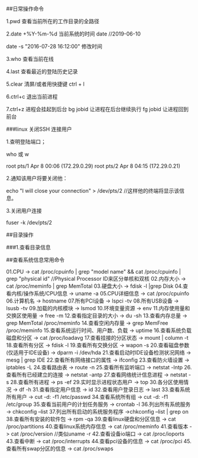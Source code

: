 ##日常操作命令

1.pwd  查看当前所在的工作目录的全路径 

2.date +%Y-%m-%d  当前系统的时间 date //2019-06-10

  date -s "2016-07-28 16:12:00"  修改时间

3.who  查看当前在线

4.last  查看最近的登陆历史记录

5.clear  清屏/或者用快捷键  ctrl + l

6.ctrl+c  退出当前进程

7.ctrl+z  进程会挂起到后台
  bg jobid   让进程在后台继续执行
  fg jobid   让进程回到前台
  
###linux 关闭SSH 连接用户

1.查明登陆端口；

who 或 w

root pts/1 Apr 8 00:06 (172.29.0.29)
root pts/2 Apr 8 04:15 (172.29.0.21)

2.通知该用户将要关闭他：

echo "I will close your connection" > /dev/pts/2    //这样他的终端将显示该信息。

3.关闭用户连接

fuser -k /dev/pts/2

  
##目录操作

###1.查看目录信息


##查看系统信息常用命令

01.CPU -> cat /proc/cpuinfo | grep "model name" && cat /proc/cpuinfo | grep "physical id" //Physical Processor ID来区分单核和双核
02.内存大小 -> cat /proc/meminfo | grep MemTotal
03.硬盘大小 -> fdisk -l |grep Disk
04.查看内核/操作系统/CPU信息 -> uname -a
05.CPU详细信息 -> cat /proc/cpuinfo
06.计算机名 -> hostname
07.所有PCI设备 -> lspci -tv
08.所有USB设备 -> lsusb -tv
09.加载的内核模块 -> lsmod
10.环境变量资源 -> env
11.内存使用量和交换区使用量 -> free -m
12.查看指定目录的大小 -> du -sh 
13.查看内存总量 -> grep MemTotal /proc/meminfo 
14.查看空闲内存量 -> grep MemFree /proc/meminfo
15.查看系统运行时间、用户数、负载 -> uptime
16.查看系统负载磁盘和分区 -> cat /proc/loadavg
17.查看挂接的分区状态 -> mount | column -t
18.查看所有分区 -> fdisk -l
19.查看所有交换分区 -> wapon -s
20.查看磁盘参数(仅适用于IDE设备) -> dparm -i /dev/hda
21.查看启动时IDE设备检测状况网络 -> mesg | grep IDE
22.查看所有网络接口的属性 -> ifconfig
23.查看防火墙设置 -> iptables -L
24.查看路由表 -> route -n
25.查看所有监听端口 -> netstat -lntp
26.查看所有已经建立的连接 -> netstat -antp
27.查看网络统计信息进程 -> netstat -s
28.查看所有进程 -> ps -ef
29.实时显示进程状态用户 -> top
30.各分区使用情况 -> df -h
31.查看指定用户信息 -> id
32.查看用户登录日志 -> last
33.查看系统所有用户 -> cut -d: -f1 /etc/passwd
34.查看系统所有组 -> cut -d: -f1 /etc/group
35.查看当前用户的计划任务服务 -> crontab -l
36.列出所有系统服务 -> chkconfig –list
37.列出所有启动的系统服务程序 ->chkconfig –list | grep on
38.查看所有安装的软件包 -> rpm -qa
39.查看linux硬盘和分区信息 -> cat /proc/partitions
40.查看linux系统内存信息 -> cat /proc/meminfo
41.查看版本 -> cat /proc/version  //类似uname -r
42.查看设备io端口 -> cat /proc/ioports
43.查看中断 -> cat /proc/interrupts
44.查看pci设备的信息 -> cat /proc/pci
45.查看所有swap分区的信息 -> cat /proc/swaps

